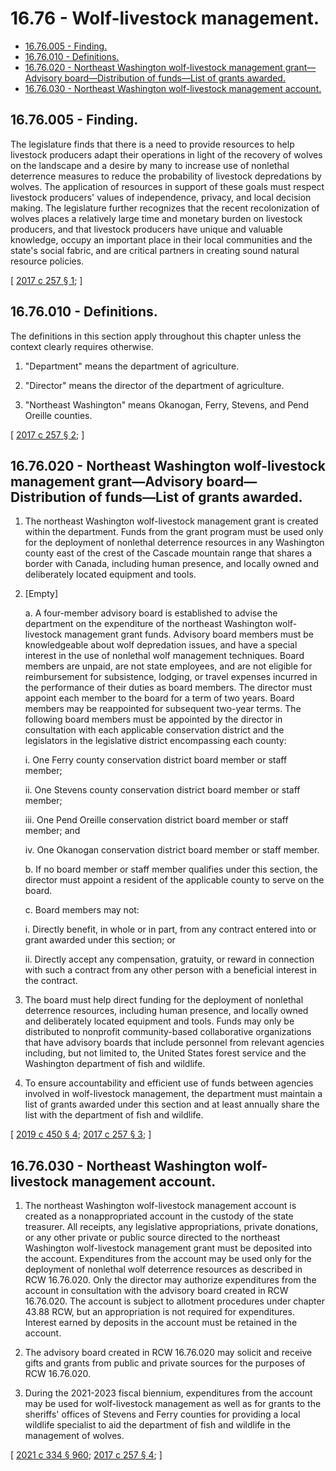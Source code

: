 # 16.76 - Wolf-livestock management.
* [16.76.005 - Finding.](#1676005---finding)
* [16.76.010 - Definitions.](#1676010---definitions)
* [16.76.020 - Northeast Washington wolf-livestock management grant—Advisory board—Distribution of funds—List of grants awarded.](#1676020---northeast-washington-wolf-livestock-management-grantadvisory-boarddistribution-of-fundslist-of-grants-awarded)
* [16.76.030 - Northeast Washington wolf-livestock management account.](#1676030---northeast-washington-wolf-livestock-management-account)
## 16.76.005 - Finding.
The legislature finds that there is a need to provide resources to help livestock producers adapt their operations in light of the recovery of wolves on the landscape and a desire by many to increase use of nonlethal deterrence measures to reduce the probability of livestock depredations by wolves. The application of resources in support of these goals must respect livestock producers' values of independence, privacy, and local decision making. The legislature further recognizes that the recent recolonization of wolves places a relatively large time and monetary burden on livestock producers, and that livestock producers have unique and valuable knowledge, occupy an important place in their local communities and the state's social fabric, and are critical partners in creating sound natural resource policies.

\[ [2017 c 257 § 1](http://lawfilesext.leg.wa.gov/biennium/2017-18/Pdf/Bills/Session%20Laws/House/2126-S.SL.pdf?cite=2017%20c%20257%20§%201); \]

## 16.76.010 - Definitions.
The definitions in this section apply throughout this chapter unless the context clearly requires otherwise.

1. "Department" means the department of agriculture.

2. "Director" means the director of the department of agriculture.

3. "Northeast Washington" means Okanogan, Ferry, Stevens, and Pend Oreille counties.

\[ [2017 c 257 § 2](http://lawfilesext.leg.wa.gov/biennium/2017-18/Pdf/Bills/Session%20Laws/House/2126-S.SL.pdf?cite=2017%20c%20257%20§%202); \]

## 16.76.020 - Northeast Washington wolf-livestock management grant—Advisory board—Distribution of funds—List of grants awarded.
1. The northeast Washington wolf-livestock management grant is created within the department. Funds from the grant program must be used only for the deployment of nonlethal deterrence resources in any Washington county east of the crest of the Cascade mountain range that shares a border with Canada, including human presence, and locally owned and deliberately located equipment and tools.

2. [Empty]

   a. A four-member advisory board is established to advise the department on the expenditure of the northeast Washington wolf-livestock management grant funds. Advisory board members must be knowledgeable about wolf depredation issues, and have a special interest in the use of nonlethal wolf management techniques. Board members are unpaid, are not state employees, and are not eligible for reimbursement for subsistence, lodging, or travel expenses incurred in the performance of their duties as board members. The director must appoint each member to the board for a term of two years. Board members may be reappointed for subsequent two-year terms. The following board members must be appointed by the director in consultation with each applicable conservation district and the legislators in the legislative district encompassing each county:

      i. One Ferry county conservation district board member or staff member;

      ii. One Stevens county conservation district board member or staff member;

      iii. One Pend Oreille conservation district board member or staff member; and

      iv. One Okanogan conservation district board member or staff member.

   b. If no board member or staff member qualifies under this section, the director must appoint a resident of the applicable county to serve on the board.

   c. Board members may not:

      i. Directly benefit, in whole or in part, from any contract entered into or grant awarded under this section; or

      ii. Directly accept any compensation, gratuity, or reward in connection with such a contract from any other person with a beneficial interest in the contract.

3. The board must help direct funding for the deployment of nonlethal deterrence resources, including human presence, and locally owned and deliberately located equipment and tools. Funds may only be distributed to nonprofit community-based collaborative organizations that have advisory boards that include personnel from relevant agencies including, but not limited to, the United States forest service and the Washington department of fish and wildlife.

4. To ensure accountability and efficient use of funds between agencies involved in wolf-livestock management, the department must maintain a list of grants awarded under this section and at least annually share the list with the department of fish and wildlife.

\[ [2019 c 450 § 4](http://lawfilesext.leg.wa.gov/biennium/2019-20/Pdf/Bills/Session%20Laws/House/2097-S.SL.pdf?cite=2019%20c%20450%20§%204); [2017 c 257 § 3](http://lawfilesext.leg.wa.gov/biennium/2017-18/Pdf/Bills/Session%20Laws/House/2126-S.SL.pdf?cite=2017%20c%20257%20§%203); \]

## 16.76.030 - Northeast Washington wolf-livestock management account.
1. The northeast Washington wolf-livestock management account is created as a nonappropriated account in the custody of the state treasurer. All receipts, any legislative appropriations, private donations, or any other private or public source directed to the northeast Washington wolf-livestock management grant must be deposited into the account. Expenditures from the account may be used only for the deployment of nonlethal wolf deterrence resources as described in RCW 16.76.020. Only the director may authorize expenditures from the account in consultation with the advisory board created in RCW 16.76.020. The account is subject to allotment procedures under chapter 43.88 RCW, but an appropriation is not required for expenditures. Interest earned by deposits in the account must be retained in the account.

2. The advisory board created in RCW 16.76.020 may solicit and receive gifts and grants from public and private sources for the purposes of RCW 16.76.020.

3. During the 2021-2023 fiscal biennium, expenditures from the account may be used for wolf-livestock management as well as for grants to the sheriffs' offices of Stevens and Ferry counties for providing a local wildlife specialist to aid the department of fish and wildlife in the management of wolves.

\[ [2021 c 334 § 960](http://lawfilesext.leg.wa.gov/biennium/2021-22/Pdf/Bills/Session%20Laws/Senate/5092-S.SL.pdf?cite=2021%20c%20334%20§%20960); [2017 c 257 § 4](http://lawfilesext.leg.wa.gov/biennium/2017-18/Pdf/Bills/Session%20Laws/House/2126-S.SL.pdf?cite=2017%20c%20257%20§%204); \]

